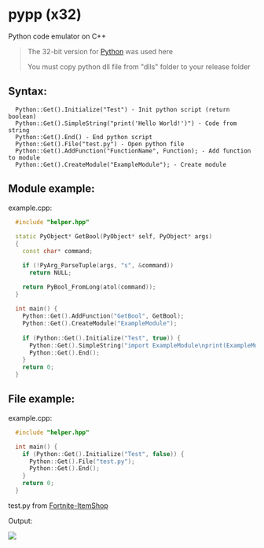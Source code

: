 # pypp (x32)
Python code emulator on C++

> The 32-bit version for [Python](https://www.python.org/) was used here
> 
> You must copy python dll file from "dlls" folder to your release folder

## Syntax:
```
  Python::Get().Initialize("Test") - Init python script (return boolean)
  Python::Get().SimpleString("print('Hello World!')") - Code from string
  Python::Get().End() - End python script
  Python::Get().File("test.py") - Open python file
  Python::Get().AddFunction("FunctionName", Function); - Add function to module
  Python::Get().CreateModule("ExampleModule"); - Create module
```

## Module example:
example.cpp:
```cpp
  #include "helper.hpp"
  
  static PyObject* GetBool(PyObject* self, PyObject* args)
  {
    const char* command;

    if (!PyArg_ParseTuple(args, "s", &command))
      return NULL;

    return PyBool_FromLong(atol(command));
  }
  
  int main() {
    Python::Get().AddFunction("GetBool", GetBool);
    Python::Get().CreateModule("ExampleModule");
	
    if (Python::Get().Initialize("Test", true)) {
      Python::Get().SimpleString("import ExampleModule\nprint(ExampleModule.GetBool('0'))");
      Python::Get().End();
    }
    return 0;
  }
```

## File example:
example.cpp:
```cpp
  #include "helper.hpp"

  int main() {
    if (Python::Get().Initialize("Test", false)) {
      Python::Get().File("test.py");
      Python::Get().End();
    }
    return 0;
  }
```
test.py from [Fortnite-ItemShop](https://github.com/s3nk0s4n/Fortnite-ItemShop/blob/main/main.py)

Output:

![](https://i.imgur.com/VbhWErT.png)
